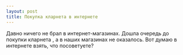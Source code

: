 ```yaml
---
layout: post 
title: Покупка кларнета в интернете 
--- 
```

Давно ничего не брал в интернет-магазинах. Дошла очередь до покупки кларнета , а в наших магазинах не оказалось. Вот думаю в интернете взять, что посоветуете?
